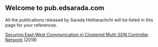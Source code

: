 ## Welcome to pub.edsarada.com

All the publications released by Sarada Hettiarachchi will be listed in this page for your references.

 [Securing East-West Communication in Clustered Multi-SDN Controller Network](https://github.com/edsarada/Publications/blob/master/Securing%20East-West%20Communication%20in%20Clustered%20Multi-SDN%20Controller%20Network.pdf) (2018)
